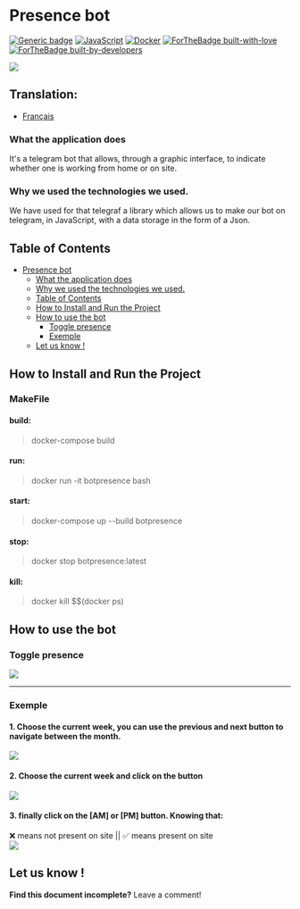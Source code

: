 

Presence bot
===

[![Generic badge](https://img.shields.io/badge/Download-BotPresence-<COLOR>.svg)](https://github.com/epfl-idevfsd/presence_bot/archive/refs/heads/main.zip) [![JavaScript](https://img.shields.io/badge/--F7DF1E?logo=javascript&logoColor=000)](https://www.javascript.com/) [![Docker](https://badgen.net/badge/icon/docker?icon=docker&label)](https://https://docker.com/) 
[![ForTheBadge built-with-love](http://ForTheBadge.com/images/badges/built-with-love.svg)](https://www.google.com/url?sa=i&url=https%3A%2F%2Fgiphy.com%2Fexplore%2Ffull-stack-developer&psig=AOvVaw3MYRKF-svcGg5xgURph5S-&ust=1642254475891000&source=images&cd=vfe&ved=0CAsQjRxqFwoTCKCthOmwsfUCFQAAAAAdAAAAABBZ)[![ForTheBadge built-by-developers](http://ForTheBadge.com/images/badges/built-by-developers.svg)](https://github.com/epfl-idevfsd/presence_bot/graphs/contributors)

![](https://i.imgur.com/4u4tx9r.jpg)

## Translation:
* [Français](https://github.com/epfl-idevfsd/presence_bot/blob/main/Documentation/README/Translations/README-FR.md)

### What the application does
It's a telegram bot that allows, through a graphic interface, to indicate whether one is working from home or on site.  

### Why we used the technologies we used.
We have used for that telegraf a library which allows us to make our bot on telegram, in JavaScript, with a data storage in the form of a Json.

## Table of Contents

- [Presence bot](#presence-bot)
    + [What the application does](#what-the-application-does)
    + [Why we used the technologies we used.](#why-we-used-the-technologies-we-used)
  * [Table of Contents](#table-of-contents)
  * [How to Install and Run the Project](#how-to-install-and-run-the-project)
  * [How to use the bot](#how-to-use-the-bot)
    + [Toggle presence](#toggle-presence)
    + [Exemple](#exemple)
  * [Let us know !](#let-us-know--)

## How to Install and Run the Project
### MakeFile 

#### build:
> docker-compose build 

#### run:
> docker run -it botpresence bash

#### start:
> docker-compose up --build botpresence

#### stop:
> docker stop botpresence:latest

#### kill:
> docker kill $$(docker ps)


How to use the bot
---
### Toggle presence

![](https://i.imgur.com/tLDga3O.jpg)


---
### Exemple
#### 1. Choose the current week, you can use the previous and next button to navigate between the month.
![](https://i.imgur.com/QbFl9fA.png)
#### 2. Choose the current week and click on the button
![](https://i.imgur.com/X5M2H6T.png)
#### 3. finally click on the [AM] or [PM] button. Knowing that: 
 ❌ means not present on site || ✅ means present on site  
![](https://i.imgur.com/4ndrmgN.png)

## Let us know !

**Find this document incomplete?** Leave a comment!

